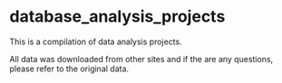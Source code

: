 # database_analysis_projects

This is a compilation of data analysis projects.  

All data was downloaded from other sites and if the are any questions, please refer to the original data.
